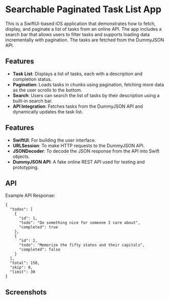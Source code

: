# Searchable Paginated Task List App

This is a SwiftUI-based iOS application that demonstrates how to fetch, display, and paginate a list of tasks from an online API. The app includes a search bar that allows users to filter tasks and supports loading data incrementally with pagination. The tasks are fetched from the DummyJSON API.

## Features

- **Task List**: Displays a list of tasks, each with a description and completion status.
- **Pagination**: Loads tasks in chunks using pagination, fetching more data as the user scrolls to the bottom.
- **Search**: Users can search the list of tasks by their description using a built-in search bar.
- **API Integration**:  Fetches tasks from the DummyJSON API and dynamically updates the task list.

## Features

- **SwiftUI**: For building the user interface.
- **URLSession**: To make HTTP requests to the DummyJSON API.
- **JSONDecoder**: To decode the JSON response from the API into Swift objects.
- **DummyJSON API**: A fake online REST API used for testing and prototyping.

## API

Example API Response:

```
{
  "todos": [
    {
      "id": 1,
      "todo": "Do something nice for someone I care about",
      "completed": true
    },
    {
      "id": 2,
      "todo": "Memorize the fifty states and their capitals",
      "completed": false
    }
  ],
  "total": 150,
  "skip": 0,
  "limit": 30
}

```
## Screenshots


